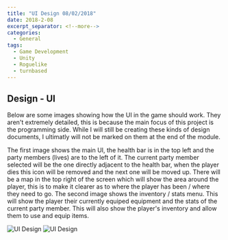 ```yaml
---
title: "UI Design 08/02/2018"
date: 2018-2-08
excerpt_separator: <!--more-->
categories:
  - General
tags:
  - Game Development
  - Unity
  - Roguelike
  - turnbased
---
```

<!--more-->
## Design - UI
Below are some images showing how the UI in the game should work. They aren't extremely detailed, this is because the main focus of this project is the programming side. While I will still be creating these kinds of design documents, I ultimatly will not be marked on them at the end of the module.

The first image shows the main UI, the health bar is in the top left and the party members (lives) are to the left of it. The current party member selected will be the one directly adjacent to the health bar, when the player dies this icon will be removed and the next one will be moved up. There will be a map in the top right of the screen which will show the area around the player, this is to make it clearer as to where the player has been / where they need to go.
The second image shows the inventory / stats menu. This will show the player their currently equiped equipment and the stats of the current party member. This will also show the player's inventory and allow them to use and equip items.
<html>
  <img src="https://jjrwalker.github.io/assets/images/UI design1.jpg" alt="UI Design">
  <img src="https://jjrwalker.github.io/assets/images/UI design2.jpg" alt="UI Design">
</html>
